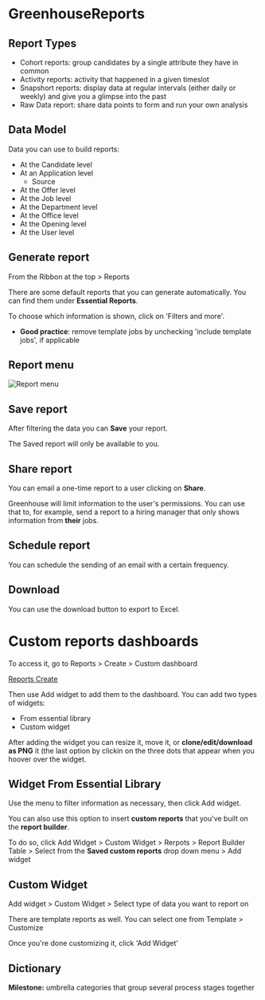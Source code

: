 # GreenhouseReports

## Report Types

- Cohort reports: group candidates by a single attribute they have in common
- Activity reports: activity that happened in a given timeslot
- Snapshort reports: display data at regular intervals (either daily or weekly) and give you a glimpse into the past
- Raw Data report: share data points to form and run your own analysis

## Data Model

Data you can use to build reports:

- At the Candidate level
- At an Application level
  - Source
- At the Offer level
- At the Job level
- At the Department level
- At the Office level
- At the Opening level
- At the User level

## Generate report

From the Ribbon at the top > Reports

There are some default reports that you can generate automatically. You can find them under **Essential Reports**.

To choose which information is shown, click on 'Filters and more'.

- **Good practice**: remove template jobs by unchecking 'include template jobs', if applicable

## Report menu

![Report menu](https://i.imgur.com/ByF1L1O.png)

## Save report

After filtering the data you can **Save** your report.

The Saved report will only be available to you.

## Share report

You can email a one-time report to a user clicking on **Share**.

Greenhouse will limit information to the user's permissions. You can use that to, for example, send a report to a hiring manager that only shows information from **their** jobs.

## Schedule report

You can schedule the sending of an email with a certain frequency.

## Download

You can use the download button to export to Excel.

# Custom reports dashboards

To access it, go to Reports > Create > Custom dashboard

[Reports Create](https://i.imgur.com/Nnn7CYL.png)

Then use Add widget to add them to the dashboard. You can add two types of widgets:

- From essential library
- Custom widget

After adding the widget you can resize it, move it, or **clone/edit/download as PNG** it (the last option by clickin on the three dots that appear when you hoover over the widget.


## Widget From Essential Library

Use the menu to filter information as necessary, then click Add widget.

You can also use this option to insert **custom reports** that you've built on the **report builder**.

To do so, click Add Widget > Custom Widget > Rerpots > Report Builder Table > Select from the **Saved custom reports** drop down menu > Add widget

## Custom Widget

Add widget > Custom Widget > Select type of data you want to report on

There are template reports as well. You can select one from Template > Customize

Once you're done customizing it, click 'Add Widget'

## Dictionary

**Milestone:** umbrella categories that group several process stages together

